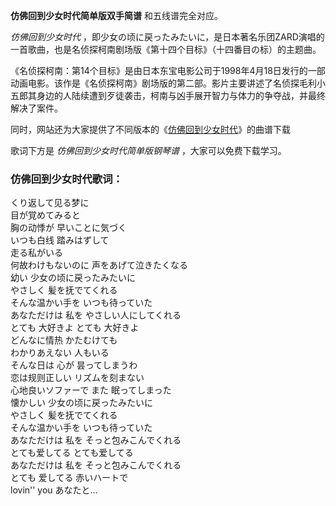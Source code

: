 

**仿佛回到少女时代简单版双手简谱** 和五线谱完全对应。

_仿佛回到少女时代_ ，即少女の顷に戻ったみたいに，是日本著名乐团ZARD演唱的一首歌曲，也是名侦探柯南剧场版《第十四个目标》（十四番目の标）的主题曲。

《名侦探柯南：第14个目标》是由日本东宝电影公司于1998年4月18日发行的一部动画电影。该作是《名侦探柯南》剧场版的第二部。影片主要讲述了名侦探毛利小五郎其身边的人陆续遭到歹徒袭击，柯南与凶手展开智力与体力的争夺战，并最终解决了案件。

同时，网站还为大家提供了不同版本的《[仿佛回到少女时代](Music-2842-仿佛回到少女时代-柯南剧场-第十四个目标-主题曲.html
"仿佛回到少女时代")》的曲谱下载

歌词下方是 _仿佛回到少女时代简单版钢琴谱_ ，大家可以免费下载学习。

### 仿佛回到少女时代歌词：

くり返して见る梦に  
目が覚めてみると  
胸の动悸が 早いことに気づく  
いつも白线 踏みはずして  
走る私がいる  
何故わけもないのに 声をあげて泣きたくなる  
幼い 少女の顷に戻ったみたいに  
やさしく 髪を抚でてくれる  
そんな温かい手を いつも待っていた  
あなただけは 私を やさしい人にしてくれる  
とても 大好きよ とても 大好きよ  
どんなに情热 かたむけても  
わかりあえない 人もいる  
そんな日は 心が 昙ってしまうわ  
恋は规则正しい リズムを刻まない  
心地良いソファーで また 眠ってしまった  
懐かしい 少女の顷に戻ったみたいに  
やさしく 髪を抚でてくれる  
そんな温かい手を いつも待っていた  
あなただけは 私を そっと包みこんでくれる  
とても爱してる とても爱してる  
あなただけは 私を そっと包みこんでくれる  
とても 爱してる 赤いハートで  
lovin'' you あなたと…


